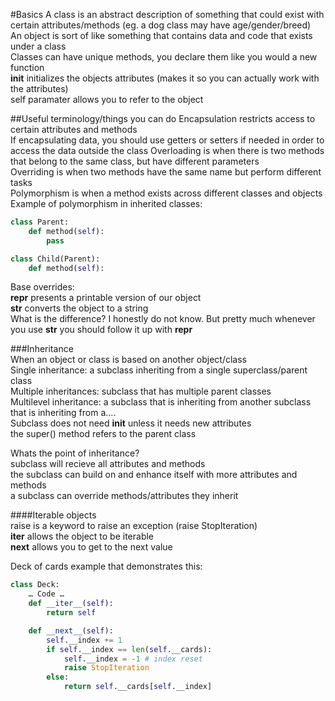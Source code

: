 #Basics
A class is an abstract description of something that could exist with certain attributes/methods (eg. a dog class may have age/gender/breed)  
An object is sort of like something that contains data and code that exists under a class  
Classes can have unique methods, you declare them like you would a new function   
__init__ initializes the objects attributes (makes it so you can actually work with the attributes)  
self paramater allows you to refer to the object

##Useful terminology/things you can do
Encapsulation restricts access to certain attributes and methods  
If encapsulating data, you should use getters or setters if needed in order to access the data outside the class
Overloading is when there is two methods that belong to the same class, but have different parameters  
Overriding is when two methods have the same name but perform different tasks  
Polymorphism is when a method exists across different classes and objects  
Example of polymorphism in inherited classes:
```python
class Parent:
	def method(self):
		pass

class Child(Parent):
	def method(self):
```
Base overrides:  
__repr__ presents a printable version of our object  
__str__ converts the object to a string  
What is the difference? I honestly do not know. But pretty much whenever you use __str__ you should follow it up with __repr__

###Inheritance  
When an object or class is based on another object/class  
Single inheritance: a subclass inheriting from a single superclass/parent class  
Multiple inheritances: subclass that has multiple parent classes  
Multilevel inheritance: a subclass that is inheriting from another subclass that is inheriting from a....  
Subclass does not need __init__ unless it needs new attributes  
the super() method refers to the parent class

Whats the point of inheritance?    
subclass will recieve all attributes and methods  
the subclass can build on and enhance itself with more attributes and methods  
a subclass can override methods/attributes they inherit

####Iterable objects  
raise is a keyword to raise an exception (raise StopIteration)  
__iter__ allows the object to be iterable  
__next__ allows you to get to the next value 

Deck of cards example that demonstrates this:
```python
class Deck:
	… Code …
	def __iter__(self):
		return self

	def __next__(self):
		self.__index += 1
		if self.__index == len(self.__cards):
			self.__index = -1 # index reset
			raise StopIteration
		else:	
			return self.__cards[self.__index]

```
